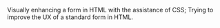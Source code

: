 Visually enhancing a form in HTML  with the assistance of CSS; Trying to improve the UX of a standard form in HTML.
